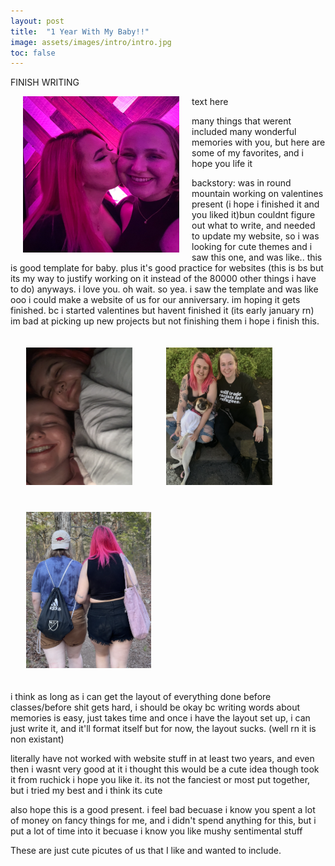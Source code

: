 ```yaml
---
layout: post
title:  "1 Year With My Baby!!"
image: assets/images/intro/intro.jpg
toc: false
---
```

FINISH WRITING

<p><img src="/assets/images/intro/intro.jpg" width="250" height="250" align="left" hspace="20" vspace="0"> text here 

many things that werent included 
many wonderful memories with you, but here are some of my favorites, and i hope you life it 

backstory: was in round mountain working on valentines present (i hope i finished it and you liked it)bun
couldnt figure out what to write, and needed to update my website, so i was looking for cute themes
and i saw this one, and was like.. this is good template for baby.
plus it's good practice for websites (this is bs but its my way to justify working on it instead of the 80000 other things i have to do)
anyways. i love you.
oh wait. so yea.
i saw the template and was like ooo i could make a website of us for our anniversary. im hoping it gets finished. bc i started valentines but havent finished it (its early january rn)
im bad at picking up new projects but not finishing them
i hope i  finish this.

</p>

<div class="row">
<img src="/assets/images/we_cute/cuties.png" width="170" height="220"  hspace="25" vspace="20">
<img src="/assets/images/we_cute/fair.png" width="170" height="220"  hspace="25" vspace="20">
<img src="/assets/images/we_cute/walk.png" width="200" height="250"  hspace="25" vspace="20">
</div>

i think as long as i can get the layout of everything done before classes/before shit gets hard, i should be okay
bc writing words about memories is easy, just takes time
and once i have the layout set up, i can just write it, and it'll format itself
but for now, the layout sucks. (well rn it is non existant)

literally have not worked with website stuff in at least two years, and even then i wasnt very good at it
i thought this would be a cute idea though
took it from ruchick 
i hope you like it. its not the fanciest or most put together, but i tried my best and i think its cute

also hope this is a good present. i feel bad becuase i know you spent a lot of money on fancy things for me, and i didn't spend anything for this, but i put a lot of time into it becuase i know you like mushy sentimental stuff

These are just cute picutes of us that I like and wanted to include. 